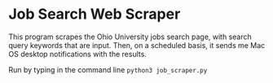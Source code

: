 # Job Search Web Scraper
This program scrapes the Ohio University jobs search page, with search query keywords that are input. Then, on a scheduled basis, it sends me Mac OS desktop notifications with the results.

Run by typing in the command line `python3 job_scraper.py`

